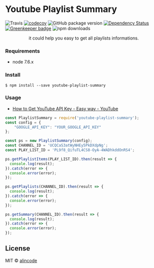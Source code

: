 # Youtube Playlist Summary

![Travis](https://img.shields.io/travis/alincode/youtube-playlist-summary.svg)
[![codecov](https://codecov.io/gh/alincode/youtube-playlist-summary/branch/master/graph/badge.svg)](https://codecov.io/gh/alincode/youtube-playlist-summary)
![GitHub package version](https://img.shields.io/github/package-json/v/alincode/youtube-playlist-summary.svg)
[![Dependency Status](https://img.shields.io/david/alincode/youtube-playlist-summary.svg?style=flat)](https://david-dm.org/alincode/youtube-playlist-summary) [![Greenkeeper badge](https://badges.greenkeeper.io/alincode/youtube-playlist-summary.svg)](https://greenkeeper.io/)
![npm downloads](https://img.shields.io/npm/dt/youtube-playlist-summary.svg)

<p align="center">
it could help you easy to get all playlists informations.
</p>

### Requirements

* node 7.6.x
### Install

```
$ npm install --save youtube-playlist-summary
```

### Usage

* [How to Get YouTube API Key - Easy way - YouTube](https://www.youtube.com/watch?v=_U_VS12uu-o)

```js
const PlaylistSummary = require('youtube-playlist-summary');
const config = {
    "GOOGLE_API_KEY": "YOUR_GOOGLE_API_KEY"
};

const ps = new PlaylistSummary(config);
const CHANNEL_ID = 'UCQCaS3atWyNHEy5PkDXdpNg';
const PLAY_LIST_ID = 'PL9f8_QifuTL4CS8-OyA-4WADhkddOnRS4';

ps.getPlaylistItems(PLAY_LIST_ID).then(result => {
  console.log(result);
}).catch(error => {
  console.error(error);
});

ps.getPlaylists(CHANNEL_ID).then(result => {
  console.log(result);
}).catch(error => {
  console.error(error);
});

ps.getSummary(CHANNEL_ID).then(result => {
  console.log(result);
}).catch(error => {
  console.error(error);
});
```

## License

MIT © [alincode](https://github.com/alincode/youtube-playlist-summary)